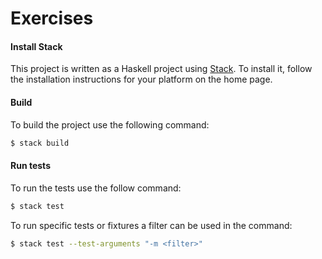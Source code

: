 Exercises
=========

#### Install Stack

This project is written as a Haskell project using [Stack](https://docs.haskellstack.org/). To install it, follow the installation instructions for your platform on the home page.

#### Build

To build the project use the following command:
```sh
$ stack build
```

#### Run tests

To run the tests use the follow command:
```sh
$ stack test
```

To run specific tests or fixtures a filter can be used in the command:
```sh
$ stack test --test-arguments "-m <filter>"
```

